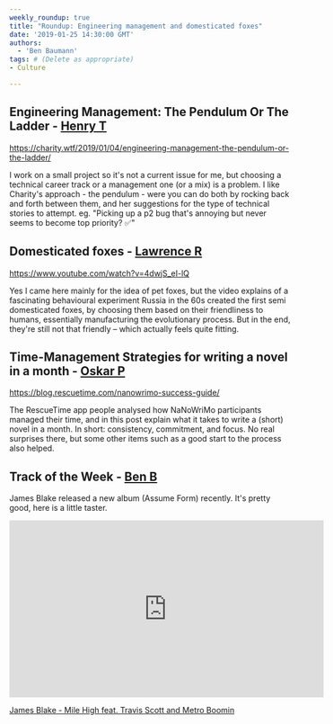 ```yaml
---
weekly_roundup: true
title: "Roundup: Engineering management and domesticated foxes"
date: '2019-01-25 14:30:00 GMT'
authors:
  - 'Ben Baumann'
tags: # (Delete as appropriate)
- Culture

---
```


## Engineering Management: The Pendulum Or The Ladder - [Henry T](/people#henry-turner)

https://charity.wtf/2019/01/04/engineering-management-the-pendulum-or-the-ladder/

I work on a small project so it's not a current issue for me, but choosing a technical career track or a management one (or a mix) is a problem. I like Charity's approach - the pendulum - were you can do both by rocking back and forth between them, and her suggestions for the type of technical stories to attempt. eg. "Picking up a p2 bug that's annoying but never seems to become top priority? ✅"

## Domesticated foxes - [Lawrence R](/people#lawrence-richards)

https://www.youtube.com/watch?v=4dwjS_eI-lQ

Yes I came here mainly for the idea of pet foxes, but the video explains of a fascinating behavioural experiment Russia in the 60s created the first semi domesticated foxes, by choosing them based on their friendliness to humans, essentially manufacturing the evolutionary process. But in the end, they're still not that friendly – which actually feels quite fitting.

## Time-Management Strategies for writing a novel in a month - [Oskar P](/people#oskar-pearson)

https://blog.rescuetime.com/nanowrimo-success-guide/

The RescueTime app people analysed how NaNoWriMo participants managed their time, and in this post explain what it takes to write a (short) novel in a month. In short: consistency, commitment, and focus. No real surprises there, but some other items such as a good start to the process also helped.

## Track of the Week - [Ben B](/people#ben-baumann)

James Blake released a new album (Assume Form) recently. It's pretty good, here is a little taster.

<iframe width="560" height="315" src="https://www.youtube.com/embed/PWPafG8wEvc" frameborder="0" allow="accelerometer; autoplay; encrypted-media; gyroscope; picture-in-picture" allowfullscreen></iframe>

[James Blake - Mile High feat. Travis Scott and Metro Boomin](https://www.youtube.com/watch?v=PWPafG8wEvc)
